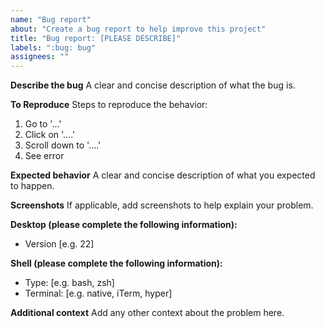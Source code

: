 ```yaml
---
name: "Bug report"
about: "Create a bug report to help improve this project"
title: "Bug report: [PLEASE DESCRIBE]"
labels: ":bug: bug"
assignees: ""
---
```


**Describe the bug**
A clear and concise description of what the bug is.

**To Reproduce**
Steps to reproduce the behavior:
1. Go to '...'
2. Click on '....'
3. Scroll down to '....'
4. See error

**Expected behavior**
A clear and concise description of what you expected to happen.

**Screenshots**
If applicable, add screenshots to help explain your problem.

**Desktop (please complete the following information):**
 - Version [e.g. 22]


**Shell (please complete the following information):**
 - Type: [e.g. bash, zsh]
 - Terminal: [e.g. native, iTerm, hyper]

**Additional context**
Add any other context about the problem here.
